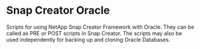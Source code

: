 Snap Creator Oracle
=================

Scripts for using NetApp Snap Creator Framework with Oracle. They can be called as PRE or POST scripts in Snap Creator. The scripts may also be used independently for backing up and cloning Oracle Databases.
